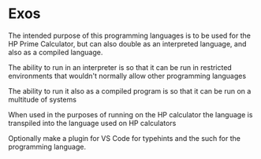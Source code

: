# Exos

The intended purpose of this programming languages is to be used 
for the HP Prime Calculator, but can also double as an interpreted language, and also as a compiled language.


The ability to run in an interpreter is so that it can be run in restricted environments that wouldn't normally allow other programming languages

The ability to run it also as a compiled program is so that it can be run on a multitude of systems

When used in the purposes of running on the HP calculator the language is transpiled into the language used on HP calculators

Optionally make a plugin for VS Code for typehints and the such for the programming language.
